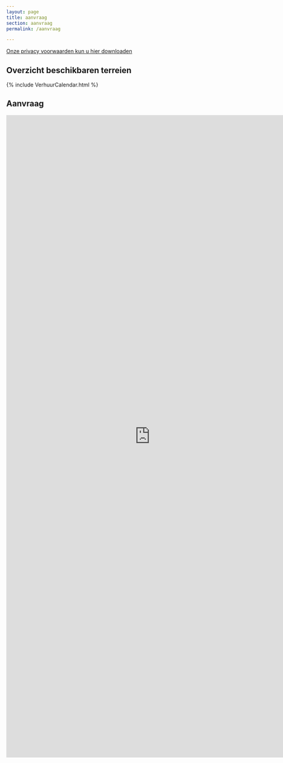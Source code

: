```yaml
---
layout: page
title: aanvraag
section: aanvraag
permalink: /aanvraag

---
```



[Onze privacy voorwaarden kun u hier downloaden](../assets/Privacybeleid.pdf)

## Overzicht beschikbaren terreien 

{% include VerhuurCalendar.html %}
## Aanvraag 

<iframe src="https://docs.google.com/forms/d/1TOLVVNQJks3JWlBnBfNFbXW6OrRFU7tp5wRp1ggo7Fc/viewform?embedded=true#start=embed" width="760" height="1700" frameborder="0" marginheight="0" marginwidth="0">Bezig met laden...</iframe>
